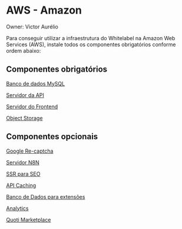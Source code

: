 # AWS - Amazon

Owner: Victor Aurélio

Para conseguir utilizar a infraestrutura do Whitelabel na Amazon Web Services (AWS), instale todos os componentes obrigatórios conforme ordem abaixo:

## Componentes obrigatórios

[Banco de dados MySQL](AWS%20-%20Amazon%200414f455d77d4fb2b92f661376b68cfb/Banco%20de%20dados%20MySQL%20d7acc783c0bd4bc0955de2289287712b.md)

[Servidor da API](AWS%20-%20Amazon%200414f455d77d4fb2b92f661376b68cfb/Servidor%20da%20API%2029531f7312d6469393385cb80a52a92c.md)

[Servidor do Frontend](AWS%20-%20Amazon%200414f455d77d4fb2b92f661376b68cfb/Servidor%20do%20Frontend%2021bbcbac9c79489e806c680e9da9ceed.md)

[Object Storage](AWS%20-%20Amazon%200414f455d77d4fb2b92f661376b68cfb/Object%20Storage%20c21a1cae883d41dfb659c982d1360177.md)

## Componentes opcionais

[Google Re-captcha](AWS%20-%20Amazon%200414f455d77d4fb2b92f661376b68cfb/Google%20Re-captcha%203a92678c1e854012a81169247d50e7e1.md)

[Servidor N8N](AWS%20-%20Amazon%200414f455d77d4fb2b92f661376b68cfb/Servidor%20N8N%20609d0eadc65646b8ac2b90e3e8d459c4.md)

[SSR para SEO](AWS%20-%20Amazon%200414f455d77d4fb2b92f661376b68cfb/SSR%20para%20SEO%200e64774aee264e52b4224cfd1b3d8569.md)

[API Caching](AWS%20-%20Amazon%200414f455d77d4fb2b92f661376b68cfb/API%20Caching%20d408db9874874c799ba414282faa85db.md)

[Banco de Dados para extensões](AWS%20-%20Amazon%200414f455d77d4fb2b92f661376b68cfb/Banco%20de%20Dados%20para%20extenso%CC%83es%20ca45e2e21a47453a96284a02da6a539e.md)

[Analytics](AWS%20-%20Amazon%200414f455d77d4fb2b92f661376b68cfb/Analytics%20574dc2f8ab8a43bea478c5028c22aa1d.md)

[Quoti Marketplace](AWS%20-%20Amazon%200414f455d77d4fb2b92f661376b68cfb/Quoti%20Marketplace%20c27640d1079149f88b5d9dc04dd5f5bf.md)